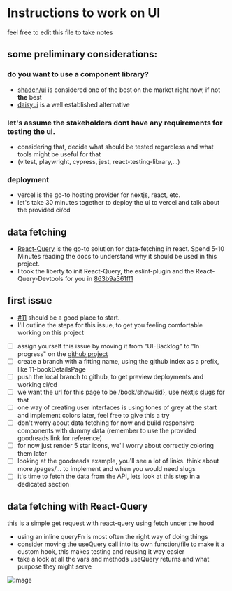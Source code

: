 # Instructions to work on UI

feel free to edit this file to take notes

## some preliminary considerations:

### do you want to use a component library?

- [shadcn/ui](https://ui.shadcn.com/) is considered one of the best on the market right now, if not **the** best
- [daisyui](https://daisyui.com/) is a well established alternative

### let's assume the stakeholders dont have any requirements for testing the ui.

- considering that, decide what should be tested regardless and what tools might be useful for that
- (vitest, playwright, cypress, jest, react-testing-library,...)

### deployment

- vercel is the go-to hosting provider for nextjs, react, etc.
- let's take 30 minutes together to deploy the ui to vercel and talk about the provided ci/cd

## data fetching

- [React-Query](https://tanstack.com/query/latest) is the go-to solution for data-fetching in react.
  Spend 5-10 Minutes reading the docs to understand why it should be used in this project.
- I took the liberty to init React-Query, the eslint-plugin and the React-Query-Devtools for you in [863b9a361ff1](https://github.com/svenrisse/bookshelf/commit/863b9a361ff1cf3465ec72e37d21cc53ac810369)

## first issue

- [#11](https://github.com/svenrisse/bookshelf/issues/11) should be a good place to start.
- I'll outline the steps for this issue, to get you feeling comfortable working on this project

- [ ] assign yourself this issue by moving it from "UI-Backlog" to "In progress" on the [github project](https://github.com/users/svenrisse/projects/3/views/1)
- [ ] create a branch with a fitting name, using the github index as a prefix, like 11-bookDetailsPage
- [ ] push the local branch to github, to get preview deployments and working ci/cd
- [ ] we want the url for this page to be /book/show/{id}, use nextjs [slugs](https://nextjs.org/docs/pages/building-your-application/routing/dynamic-routes) for that
- [ ] one way of creating user interfaces is using tones of grey at the start and implement colors later, feel free to give this a try
- [ ] don't worry about data fetching for now and build responsive components with dummy data (remember to use the provided goodreads link for reference)
- [ ] for now just render 5 star icons, we'll worry about correctly coloring them later
- [ ] looking at the goodreads example, you'll see a lot of links. think about more /pages/... to implement and when you would need slugs
- [ ] it's time to fetch the data from the API, lets look at this step in a dedicated section

## data fetching with React-Query

this is a simple get request with react-query using fetch under the hood

- using an inline queryFn is most often the right way of doing things
- consider moving the useQuery call into its own function/file to make it a custom hook, this makes testing and reusing it way easier
- take a look at all the vars and methods useQuery returns and what purpose they might serve

![image](https://github.com/svenrisse/bookshelf/assets/89209935/48cb2147-2259-4b34-8f62-abf54fb85d49)
